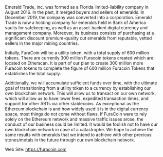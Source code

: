        

Emerald Trade, Inc. was formed as a Florida limited-liability company in August 2016. In the past, it merged buyers and sellers of emeralds. In December 2019, the company was converted into a corporation. Emerald Trade is now a holding company for emeralds held in Bank of America vaults for safekeeping, as well as an asset-backed digital currency and management company. Moreover, its business consists of purchasing at a significant discount premium-quality cut emeralds from reputable, vetted sellers in the major mining countries. 

Initially, FuraCoin will be a utility token, with a total supply of 600 million tokens.  There are currently 300 million Furacoin tokens created which are located on Etherscan.  It is part of our plan to create 300 million more Furacoin tokens to complete the figure of 600 million Furacoin Tokens that establishes the total supply.

Additionally, we will accumulate sufficient funds over time, with the ultimate goal of transitioning from a utility token to a currency by establishing our own blockchain network.  This will allow us to transact on our own network, which will allow us to have lower fees, expedited transaction times, and support for other ABTs via other stablecoins.  As exceptional as the Ethereum blockchain is and how widely used it is in the digital currency space, most things do not come without flaws.  If FuraCoin were to rely solely on the Ethereum network and massive traffic issues arose, the conduct of our business could be limited.  It would be foolish not to have our own blockchain network in case of a catastrophe.  We hope to achieve the same results with emeralds that we intend to achieve with other precious stones/metals in the future through our own blockchain network.


Web Site: https://furacoin.com
